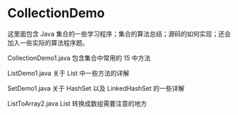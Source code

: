 # CollectionDemo

这里面包含 Java 集合的一些学习程序；集合的算法总结；源码的如何实现；还会加入一些实际的算法程序题。

CollectionDemo1.java  包含集合中常用的 15 中方法

ListDemo1.java  关于 List 中一些方法的详解

SetDemo1.java   关于 HashSet 以及 LinkedHashSet 的一些详解

ListToArray2.java  List 转换成数组需要注意的地方







